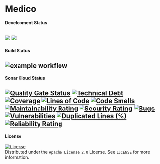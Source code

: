 # Medico

#### Development Status
<a href="https://github.com/vishalsonar/medico"><img src="https://img.shields.io/badge/Work-InProgress-green.svg"/></a>
<a href="https://github.com/vishalsonar/medico"><img src="https://img.shields.io/badge/version-1.0.0&#8208;SNAPSHOT-blue.svg"/></a>
---

#### Build Status
![example workflow](https://github.com/vishalsonar/medico-2.0/actions/workflows/gradle.yml/badge.svg)
---

#### Sonar Cloud Status
[![Quality Gate Status](https://sonarcloud.io/api/project_badges/measure?project=vishalsonar_medico-2.0&metric=alert_status)](https://sonarcloud.io/summary/new_code?id=vishalsonar_medico-2.0)
[![Technical Debt](https://sonarcloud.io/api/project_badges/measure?project=vishalsonar_medico-2.0&metric=sqale_index)](https://sonarcloud.io/summary/new_code?id=vishalsonar_medico-2.0)
[![Coverage](https://sonarcloud.io/api/project_badges/measure?project=vishalsonar_medico-2.0&metric=coverage)](https://sonarcloud.io/summary/new_code?id=vishalsonar_medico-2.0)
[![Lines of Code](https://sonarcloud.io/api/project_badges/measure?project=vishalsonar_medico-2.0&metric=ncloc)](https://sonarcloud.io/summary/new_code?id=vishalsonar_medico-2.0)
[![Code Smells](https://sonarcloud.io/api/project_badges/measure?project=vishalsonar_medico-2.0&metric=code_smells)](https://sonarcloud.io/summary/new_code?id=vishalsonar_medico-2.0)
[![Maintainability Rating](https://sonarcloud.io/api/project_badges/measure?project=vishalsonar_medico-2.0&metric=sqale_rating)](https://sonarcloud.io/summary/new_code?id=vishalsonar_medico-2.0)
[![Security Rating](https://sonarcloud.io/api/project_badges/measure?project=vishalsonar_medico-2.0&metric=security_rating)](https://sonarcloud.io/summary/new_code?id=vishalsonar_medico-2.0)
[![Bugs](https://sonarcloud.io/api/project_badges/measure?project=vishalsonar_medico-2.0&metric=bugs)](https://sonarcloud.io/summary/new_code?id=vishalsonar_medico-2.0)
[![Vulnerabilities](https://sonarcloud.io/api/project_badges/measure?project=vishalsonar_medico-2.0&metric=vulnerabilities)](https://sonarcloud.io/summary/new_code?id=vishalsonar_medico-2.0)
[![Duplicated Lines (%)](https://sonarcloud.io/api/project_badges/measure?project=vishalsonar_medico-2.0&metric=duplicated_lines_density)](https://sonarcloud.io/summary/new_code?id=vishalsonar_medico-2.0)
[![Reliability Rating](https://sonarcloud.io/api/project_badges/measure?project=vishalsonar_medico-2.0&metric=reliability_rating)](https://sonarcloud.io/summary/new_code?id=vishalsonar_medico-2.0)
---

#### License
[![License](https://img.shields.io/badge/License-Apache%202.0-blue.svg)](https://opensource.org/licenses/Apache-2.0)  <br/>
Distributed under the `Apache License 2.0` License. See `LICENSE` for more information.
